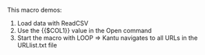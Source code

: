 ﻿This macro demos:

1. Load data with ReadCSV
2. Use the {{$COL1}} value in the Open command 
3. Start the macro with LOOP => Kantu navigates to all URLs in the URLlist.txt file